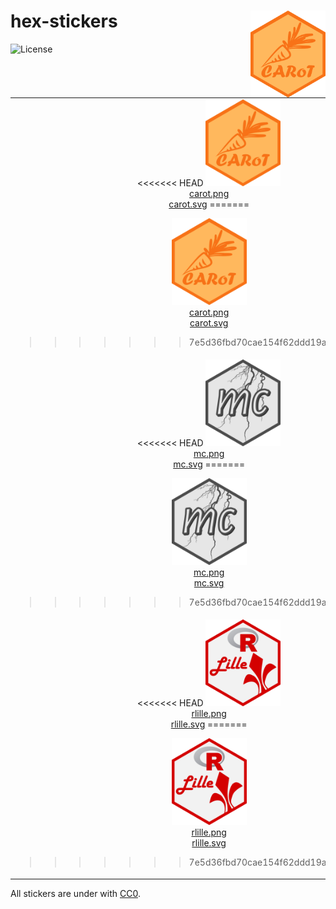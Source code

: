 
<!-- README.md is generated from README.Rmd. Please edit that file -->

# hex-stickers <img src="hex-stickers.gif" align="right" width="120" height="138.84" />

<!-- badges: start -->

![License](https://img.shields.io/github/license/mcanouil/hex-stickers)
<!-- badges: end -->

<table>

<tr>

<td align="center">
<<<<<<< HEAD
<a href="PNG/carot.png"><img alt="Logo for carot" src="thumbs/carot.png" width="120" height="139"></a><br /><a href="PNG/carot.png">carot.png</a><br /><a href="SVG/carot.svg">carot.svg</a>
=======

<img alt="Logo for carot" src="thumbs/carot.png" width="120" height="139"><br /><a href="PNG/carot.png">carot.png</a><br /><a href="SVG/carot.svg">carot.svg</a>

>>>>>>> 7e5d36fbd70cae154f62ddd19ac0792adc48726d
</td>

<td align="center">
<<<<<<< HEAD
<a href="PNG/coeos.png"><img alt="Logo for coeos" src="thumbs/coeos.png" width="120" height="139"></a><br /><a href="PNG/coeos.png">coeos.png</a><br /><a href="SVG/coeos.svg">coeos.svg</a>
=======

<img alt="Logo for coeos" src="thumbs/coeos.png" width="120" height="139"><br /><a href="PNG/coeos.png">coeos.png</a><br /><a href="SVG/coeos.svg">coeos.svg</a>

>>>>>>> 7e5d36fbd70cae154f62ddd19ac0792adc48726d
</td>

<td align="center">
<<<<<<< HEAD
<a href="PNG/ggpacman.png"><img alt="Logo for ggpacman" src="thumbs/ggpacman.png" width="120" height="139"></a><br /><a href="PNG/ggpacman.png">ggpacman.png</a><br /><a href="SVG/ggpacman.svg">ggpacman.svg</a>
=======

<img alt="Logo for ggpacman" src="thumbs/ggpacman.png" width="120" height="139"><br /><a href="PNG/ggpacman.png">ggpacman.png</a><br /><a href="SVG/ggpacman.svg">ggpacman.svg</a>

>>>>>>> 7e5d36fbd70cae154f62ddd19ac0792adc48726d
</td>

<td align="center">
<<<<<<< HEAD
<a href="PNG/globalr.png"><img alt="Logo for globalr" src="thumbs/globalr.png" width="120" height="139"></a><br /><a href="PNG/globalr.png">globalr.png</a><br /><a href="SVG/globalr.svg">globalr.svg</a>
=======

<img alt="Logo for globalr" src="thumbs/globalr.png" width="120" height="139"><br /><a href="PNG/globalr.png">globalr.png</a><br /><a href="SVG/globalr.svg">globalr.svg</a>

>>>>>>> 7e5d36fbd70cae154f62ddd19ac0792adc48726d
</td>

<td align="center">
<<<<<<< HEAD
<a href="PNG/insane.png"><img alt="Logo for insane" src="thumbs/insane.png" width="120" height="139"></a><br /><a href="PNG/insane.png">insane.png</a><br /><a href="SVG/insane.svg">insane.svg</a>
=======

<img alt="Logo for insane" src="thumbs/insane.png" width="120" height="139"><br /><a href="PNG/insane.png">insane.png</a><br /><a href="SVG/insane.svg">insane.svg</a>

>>>>>>> 7e5d36fbd70cae154f62ddd19ac0792adc48726d
</td>

</tr>

<tr>

<td align="center">
<<<<<<< HEAD
<a href="PNG/mc.png"><img alt="Logo for mc" src="thumbs/mc.png" width="120" height="139"></a><br /><a href="PNG/mc.png">mc.png</a><br /><a href="SVG/mc.svg">mc.svg</a>
=======

<img alt="Logo for mc" src="thumbs/mc.png" width="120" height="139"><br /><a href="PNG/mc.png">mc.png</a><br /><a href="SVG/mc.svg">mc.svg</a>

>>>>>>> 7e5d36fbd70cae154f62ddd19ac0792adc48726d
</td>

<td align="center">
<<<<<<< HEAD
<a href="PNG/mcsb.png"><img alt="Logo for mcsb" src="thumbs/mcsb.png" width="120" height="139"></a><br /><a href="PNG/mcsb.png">mcsb.png</a><br /><a href="SVG/mcsb.svg">mcsb.svg</a>
=======

<img alt="Logo for mcsb" src="thumbs/mcsb.png" width="120" height="139"><br /><a href="PNG/mcsb.png">mcsb.png</a><br /><a href="SVG/mcsb.svg">mcsb.svg</a>

>>>>>>> 7e5d36fbd70cae154f62ddd19ac0792adc48726d
</td>

<td align="center">
<<<<<<< HEAD
<a href="PNG/mistr.png"><img alt="Logo for mistr" src="thumbs/mistr.png" width="120" height="139"></a><br /><a href="PNG/mistr.png">mistr.png</a><br /><a href="SVG/mistr.svg">mistr.svg</a>
=======

<img alt="Logo for mistr" src="thumbs/mistr.png" width="120" height="139"><br /><a href="PNG/mistr.png">mistr.png</a><br /><a href="SVG/mistr.svg">mistr.svg</a>

>>>>>>> 7e5d36fbd70cae154f62ddd19ac0792adc48726d
</td>

<td align="center">
<<<<<<< HEAD
<a href="PNG/nacho.png"><img alt="Logo for nacho" src="thumbs/nacho.png" width="120" height="139"></a><br /><a href="PNG/nacho.png">nacho.png</a><br /><a href="SVG/nacho.svg">nacho.svg</a>
=======

<img alt="Logo for nacho" src="thumbs/nacho.png" width="120" height="139"><br /><a href="PNG/nacho.png">nacho.png</a><br /><a href="SVG/nacho.svg">nacho.svg</a>

>>>>>>> 7e5d36fbd70cae154f62ddd19ac0792adc48726d
</td>

<td align="center">
<<<<<<< HEAD
<a href="PNG/rain.png"><img alt="Logo for rain" src="thumbs/rain.png" width="120" height="139"></a><br /><a href="PNG/rain.png">rain.png</a><br /><a href="SVG/rain.svg">rain.svg</a>
=======

<img alt="Logo for rain" src="thumbs/rain.png" width="120" height="139"><br /><a href="PNG/rain.png">rain.png</a><br /><a href="SVG/rain.svg">rain.svg</a>

>>>>>>> 7e5d36fbd70cae154f62ddd19ac0792adc48726d
</td>

</tr>

<tr>

<td align="center">
<<<<<<< HEAD
<a href="PNG/rlille.png"><img alt="Logo for rlille" src="thumbs/rlille.png" width="120" height="139"></a><br /><a href="PNG/rlille.png">rlille.png</a><br /><a href="SVG/rlille.svg">rlille.svg</a>
=======

<img alt="Logo for rlille" src="thumbs/rlille.png" width="120" height="139"><br /><a href="PNG/rlille.png">rlille.png</a><br /><a href="SVG/rlille.svg">rlille.svg</a>

>>>>>>> 7e5d36fbd70cae154f62ddd19ac0792adc48726d
</td>

<td align="center">
<<<<<<< HEAD
<a href="PNG/rocketchatr.png"><img alt="Logo for rocketchatr" src="thumbs/rocketchatr.png" width="120" height="139"></a><br /><a href="PNG/rocketchatr.png">rocketchatr.png</a><br /><a href="SVG/rocketchatr.svg">rocketchatr.svg</a>
=======

<img alt="Logo for rocketchatr" src="thumbs/rocketchatr.png" width="120" height="139"><br /><a href="PNG/rocketchatr.png">rocketchatr.png</a><br /><a href="SVG/rocketchatr.svg">rocketchatr.svg</a>

>>>>>>> 7e5d36fbd70cae154f62ddd19ac0792adc48726d
</td>

<td align="center">
<<<<<<< HEAD
<a href="PNG/umr1283_8199.png"><img alt="Logo for umr1283_8199" src="thumbs/umr1283_8199.png" width="120" height="139"></a><br /><a href="PNG/umr1283_8199.png">umr1283_8199.png</a><br /><a href="SVG/umr1283_8199.svg">umr1283_8199.svg</a>
=======

<img alt="Logo for umr1283_8199" src="thumbs/umr1283_8199.png" width="120" height="139"><br /><a href="PNG/umr1283_8199.png">umr1283\_8199.png</a><br /><a href="SVG/umr1283_8199.svg">umr1283\_8199.svg</a>

>>>>>>> 7e5d36fbd70cae154f62ddd19ac0792adc48726d
</td>

</tr>

</table>

All stickers are under with [CC0](LICENSE.md).
